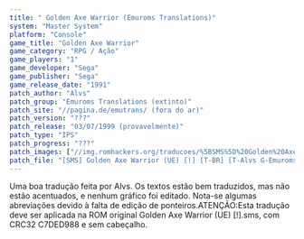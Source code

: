 ```yaml
---
title: " Golden Axe Warrior (Emuroms Translations)"
system: "Master System"
platform: "Console"
game_title: "Golden Axe Warrior"
game_category: "RPG / Ação"
game_players: "1"
game_developer: "Sega"
game_publisher: "Sega"
game_release_date: "1991"
patch_author: "Alvs"
patch_group: "Emuroms Translations (extinto)"
patch_site: "//pagina.de/emutrans/ (fora do ar)"
patch_version: "???"
patch_release: "03/07/1999 (provavelmente)"
patch_type: "IPS"
patch_progress: "???"
patch_images: ["//img.romhackers.org/traducoes/%5BSMS%5D%20Golden%20Axe%20Warrior%20-%20Emuroms%20Translations%20-%201.png","//img.romhackers.org/traducoes/%5BSMS%5D%20Golden%20Axe%20Warrior%20-%20Emuroms%20Translations%20-%202.png","//img.romhackers.org/traducoes/%5BSMS%5D%20Golden%20Axe%20Warrior%20-%20Emuroms%20Translations%20-%203.png"]
patch_file: "[SMS] Golden Axe Warrior (UE) [!] [T-BR] [T-Alvs G-Emuroms Translations] [A-1999].zip"
---
```

Uma boa tradução feita por Alvs. Os textos estão bem traduzidos, mas não estão acentuados, e nenhum gráfico foi editado. Nota-se algumas abreviações devido à falta de edição de ponteiros.ATENÇÃO:Esta tradução deve ser aplicada na ROM original Golden Axe Warrior (UE) [!].sms, com CRC32 C7DED988 e sem cabeçalho.